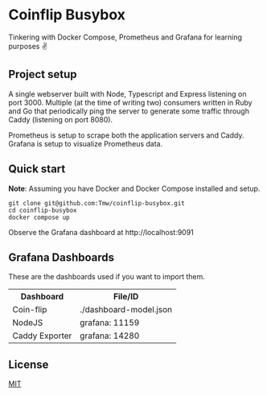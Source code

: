 # Coinflip Busybox

Tinkering with Docker Compose, Prometheus and Grafana for learning purposes ✌️

## Project setup

A single webserver built with Node, Typescript and Express listening on port 3000. Multiple (at the time of writing two) consumers written in Ruby and Go that periodically ping the server to generate some traffic through Caddy (listening on port 8080).

Prometheus is setup to scrape both the application servers and Caddy. Grafana is setup to visualize Prometheus data.

## Quick start

**Note**: Assuming you have Docker and Docker Compose installed and setup.

```console
git clone git@github.com:Tmw/coinflip-busybox.git
cd coinflip-busybox
docker compose up
```

Observe the Grafana dashboard at http://localhost:9091

## Grafana Dashboards

These are the dashboards used if you want to import them.

<table>
<tr>
<th>Dashboard</th>
<th>File/ID</th>
</tr>
<tr>
<td>Coin-flip</td>
<td>./dashboard-model.json</td>
</tr>
<tr>
<td>NodeJS</td>
<td>grafana: 11159</td>
</tr>
<tr>
<td>Caddy Exporter</td>
<td>grafana: 14280</td>
</tr>
</table>

## License

[MIT](./LICENSE)
